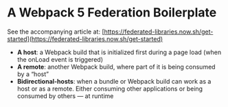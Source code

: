 # A Webpack 5 Federation Boilerplate

See the accompanying article at: [https://federated-libraries.now.sh/get-started](https://federated-libraries.now.sh/get-started)

- **A host**: a Webpack build that is initialized first during a page load (when the onLoad event is triggered)
- **A remote**: another Webpack build, where part of it is being consumed by a “host”
- **Bidirectional-hosts**: when a bundle or Webpack build can work as a host or as a remote. Either consuming other applications or being consumed by others — at runtime
